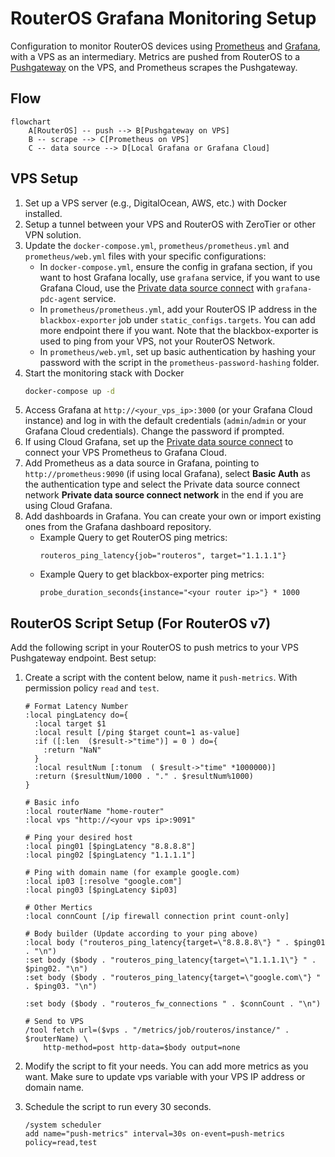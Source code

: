 # RouterOS Grafana Monitoring Setup 

Configuration to monitor RouterOS devices using [Prometheus](https://github.com/prometheus/prometheus) and [Grafana](https://grafana.com), with a VPS as an intermediary. Metrics are pushed from RouterOS to a [Pushgateway](https://github.com/prometheus/pushgateway) on the VPS, and Prometheus scrapes the Pushgateway.

## Flow
```mermaid
flowchart
    A[RouterOS] -- push --> B[Pushgateway on VPS]
    B -- scrape --> C[Prometheus on VPS]
    C -- data source --> D[Local Grafana or Grafana Cloud]
```

## VPS Setup
1. Set up a VPS server (e.g., DigitalOcean, AWS, etc.) with Docker installed.
2. Setup a tunnel between your VPS and RouterOS with ZeroTier or other VPN solution.
3. Update the `docker-compose.yml`, `prometheus/prometheus.yml` and `prometheus/web.yml` files with your specific configurations:
    - In `docker-compose.yml`, ensure the config in grafana section, if you want to host Grafana locally, use `grafana` service, if you want to use Grafana Cloud, use the [Private data source connect](https://grafana.com/docs/grafana-cloud/connect-externally-hosted/private-data-source-connect/) with `grafana-pdc-agent` service.
    - In `prometheus/prometheus.yml`, add your RouterOS IP address in the `blackbox-exporter` job under `static_configs.targets`. You can add more endpoint there if you want. Note that the blackbox-exporter is used to ping from your VPS, not your RouterOS Network.
    - In `prometheus/web.yml`, set up basic authentication by hashing your password with the script in the `prometheus-password-hashing` folder.
4. Start the monitoring stack with Docker
    ```bash
    docker-compose up -d
    ```
5. Access Grafana at `http://<your_vps_ip>:3000` (or your Grafana Cloud instance) and log in with the default credentials (`admin`/`admin` or your Grafana Cloud credentials). Change the password if prompted.
6. If using Cloud Grafana, set up the [Private data source connect](https://grafana.com/docs/grafana-cloud/connect-externally-hosted/private-data-source-connect/) to connect your VPS Prometheus to Grafana Cloud.
7. Add Prometheus as a data source in Grafana, pointing to `http://prometheus:9090` (if using local Grafana), select **Basic Auth** as the authentication type and select the Private data source connect network **Private data source connect network** in the end if you are using Cloud Grafana.
8. Add dashboards in Grafana. You can create your own or import existing ones from the Grafana dashboard repository. 
    * Example Query to get RouterOS ping metrics:
        ```
        routeros_ping_latency{job="routeros", target="1.1.1.1"}
        ```
    * Example Query to get blackbox-exporter ping metrics:
        ```
        probe_duration_seconds{instance="<your router ip>"} * 1000
        ```

## RouterOS Script Setup (For RouterOS v7)

Add the following script in your RouterOS to push metrics to your VPS Pushgateway endpoint.
Best setup:
1. Create a script with the content below, name it `push-metrics`. With permission policy `read` and `test`.  

    ```
    # Format Latency Number
    :local pingLatency do={
      :local target $1
      :local result [/ping $target count=1 as-value] 
      :if ([:len  ($result->"time")] = 0 ) do={
        :return "NaN"
      }
      :local resultNum [:tonum  ( $result->"time" *1000000)]
      :return ($resultNum/1000 . "." . $resultNum%1000)
    }

    # Basic info
    :local routerName "home-router"
    :local vps "http://<your vps ip>:9091"

    # Ping your desired host
    :local ping01 [$pingLatency "8.8.8.8"]
    :local ping02 [$pingLatency "1.1.1.1"]

    # Ping with domain name (for example google.com)
    :local ip03 [:resolve "google.com"]
    :local ping03 [$pingLatency $ip03]

    # Other Mertics
    :local connCount [/ip firewall connection print count-only]

    # Body builder (Update according to your ping above)
    :local body ("routeros_ping_latency{target=\"8.8.8.8\"} " . $ping01 . "\n")
    :set body ($body . "routeros_ping_latency{target=\"1.1.1.1\"} " . $ping02. "\n")
    :set body ($body . "routeros_ping_latency{target=\"google.com\"} " . $ping03. "\n")

    :set body ($body . "routeros_fw_connections " . $connCount . "\n")

    # Send to VPS
    /tool fetch url=($vps . "/metrics/job/routeros/instance/" . $routerName) \
        http-method=post http-data=$body output=none
    ```
2. Modify the script to fit your needs. You can add more metrics as you want. Make sure to update vps variable with your VPS IP address or domain name.
3. Schedule the script to run every 30 seconds.

    ```
    /system scheduler
    add name="push-metrics" interval=30s on-event=push-metrics policy=read,test
    ```
